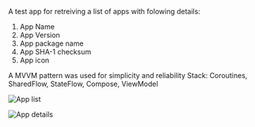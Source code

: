 A test app for retreiving a list of apps with folowing details:
1. App Name
2. App Version
3. App package name
4. App SHA-1 checksum
5. App icon

A MVVM pattern was used for simplicity and reliability
Stack:
Coroutines, SharedFlow, StateFlow, Compose, ViewModel



![App list](https://github.com/user-attachments/assets/4add098c-db0f-4937-b5e6-4068e12f7d53)


![App details](https://github.com/user-attachments/assets/2c875705-e52a-4171-8e81-5cff46b60232)

